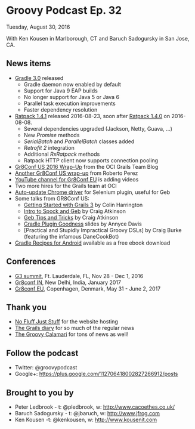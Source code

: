 # Groovy Podcast Ep. 32

Tuesday, August 30, 2016

With Ken Kousen in Marlborough, CT and Baruch Sadogursky in San Jose, CA.

## News items

* [Gradle 3.0](https://docs.gradle.org/3.0/release-notes) released
  * Gradle daemon now enabled by default
  * Support for Java 9 EAP builds
  * No longer support for Java 5 or Java 6
  * Parallel task execution improvements
  * Faster dependency resolution
* [Ratpack 1.4.1](https://ratpack.io/versions/1.4.1) released 2016-08-23, soon after [Ratpack 1.4.0](https://ratpack.io/versions/1.4.0) on 2016-08-08.
  * Several dependencies upgraded (Jackson, Netty, Guava, ...)
  * New _Promise_ methods
  * _SerialBatch_ and _ParallelBatch_ classes added
  * _Retrofit 2_ integration
  * Additional _RxRatpack_ methods
  * Ratpack HTTP client now supports connection pooling
* [Gr8Conf US 2016 Wrap-Up](http://grailsblog.ociweb.com/posts/2016/08/01/gr8conf-us-wrapup.html) from the OCI Grails Team Blog
* [Another Gr8Conf US wrap-up](https://rpalcolea.github.io/blog/2016/GR8Conf-US-Recap-2016.html) from Roberto Perez
* [YouTube channel for Gr8Conf EU](https://www.youtube.com/channel/UCJXNOMywewNmau4hzAy4LjA) is adding videos
* Two more hires for the Grails team at OCI
* [Auto-update Chrome driver](https://plugins.gradle.org/plugin/eu.leontebbens.gradle.chromedriver-updater) for Selenium plugin, useful for Geb
* Some talks from GR8Conf US:
  * [Getting Started with Grails 3](http://slides.com/colinharrington/getting-started-with-grails-3-gr8confus-2016#/) by Colin Harrington
  * [Intro to Spock and Geb](https://craigatk.github.io/spock-geb-intro/#/) by Craig Atkinson
  * [Geb Tips and Tricks](https://craigatk.github.io/geb-tips-tricks/#/) by Craig Atkinson
  * [Gradle Plugin Goodness](http://www.adavis.info/2016/07/talk-gradle-plugin-goodness.html) slides by Annyce Davis
  * [Practical and Stupidly Impractical Groovy DSLs] by Craig Burke (featuring the infamous DaneCookBot)
* [Gradle Recipes for Android](https://gradle.org/blog/new-gradle-android-ebook-free/) available as a free ebook download

## Conferences

* [G3 summit](http://g3summit.com), Ft. Lauderdale, FL, Nov 28 - Dec 1, 2016
* [Gr8conf IN](http://gr8conf.in), New Delhi, India, January 2017
* [Gr8conf EU](http://gr8conf.eu), Copenhagen, Denmark, May 31 - June 2, 2017

## Thank you

* [No Fluff Just Stuff](https://nofluffjuststuff.com/home/main) for the website hosting
* [The Grails diary](http://grydeske.net/news) for so much of the regular news
* [The Groovy Calamari](http://groovycalamari.com/) for tons of news as well!

## Follow the podcast

* Twitter: @groovypodcast
* Google+: https://plus.google.com/112706418002827266912/posts

## Brought to you by

* Peter Ledbrook - t: @pledbrook, w: http://www.cacoethes.co.uk/
* Baruch Sadogursky - t: @jbaruch, w: http://www.jfrog.com
* Ken Kousen -t: @kenkousen, w: http://www.kousenit.com
